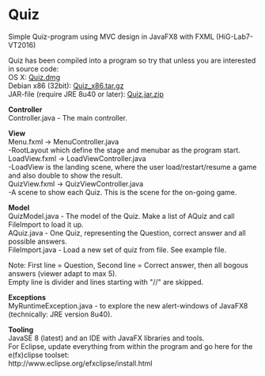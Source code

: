 # Quiz
Simple Quiz-program using MVC design in JavaFX8 with FXML (HiG-Lab7-VT2016)<p>
Quiz has been compiled into a program so try that unless you are interested in source code:<br>
OS X: <A HREF=https://kvicktajm.se/apps/osx/Quiz.dmg>Quiz.dmg</A><br>
Debian x86 (32bit): <A HREF=https://kvicktajm.se/apps/debian/Quiz_x86.tar.gz>Quiz_x86.tar.gz</A><br>
JAR-file (require JRE 8u40 or later): <A HREF=https://kvicktajm.se/apps/jar8/Quiz.jar.zip>Quiz.jar.zip</A><p>

<p><b>Controller</b><br>
Controller.java - The main controller.


<p><b>View</b><br>
Menu.fxml -> MenuController.java<br>
-RootLayout which define the stage and menubar as the program start.<br>
LoadView.fxml -> LoadViewController.java<br>
-LoadView is the landing scene, where the user load/restart/resume a game and also double to show the result.<br>
QuizView.fxml -> QuizViewController.java<br>
-A scene to show each Quiz. This is the scene for the on-going game.<br>

<p><b>Model</b><br>
QuizModel.java - The model of the Quiz. Make a list of AQuiz and call FileImport to load it up.<br>
AQuiz.java  - One Quiz, representing the Question, correct answer and all possible answers.<br>
FileImport.java - Load a new set of quiz from file. See example file.
<p>
Note: First line = Question, Second line = Correct answer, then all bogous answers (viewer adapt to max 5).<br>
Empty line is divider and lines starting with "//" are skipped.<br>

<p><b>Exceptions</b><br>
MyRuntimeException.java - to explore the new alert-windows of JavaFX8 (technically: JRE version 8u40).

<p>
<p><b>Tooling</b><br>
JavaSE 8 (latest) and an IDE with JavaFX libraries and tools.<br>
For Eclipse, update everything from within the program and go here for the e(fx)clipse toolset:<br> http://www.eclipse.org/efxclipse/install.html<br>
